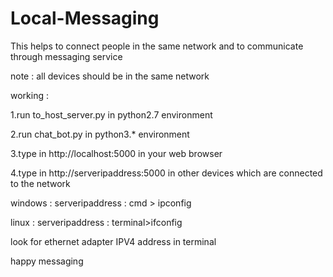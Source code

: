 # Local-Messaging
This helps to connect people in the same network and to communicate through messaging service

note : all devices should be in the same network

working :

1.run to_host_server.py in python2.7 environment

2.run chat_bot.py in python3.* environment

3.type in http://localhost:5000 in your web browser

4.type in http://serveripaddress:5000 in other devices which are connected to the network

windows :
serveripaddress : cmd > ipconfig

linux : 
serveripaddress : terminal>ifconfig

look for ethernet adapter IPV4 address in terminal

happy messaging
